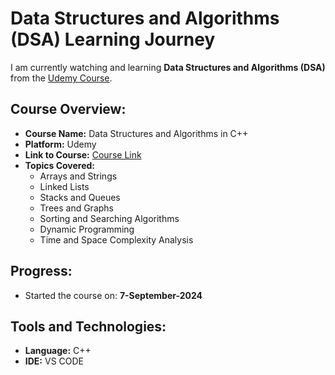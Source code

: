 # Data Structures and Algorithms (DSA) Learning Journey

I am currently watching and learning **Data Structures and Algorithms (DSA)** from the [Udemy Course](https://www.udemy.com/course/datastructurescncpp/).

## Course Overview:
- **Course Name:** Data Structures and Algorithms in C++
- **Platform:** Udemy
- **Link to Course:** [Course Link](https://www.udemy.com/course/datastructurescncpp/)
- **Topics Covered:**
  - Arrays and Strings
  - Linked Lists
  - Stacks and Queues
  - Trees and Graphs
  - Sorting and Searching Algorithms
  - Dynamic Programming
  - Time and Space Complexity Analysis

## Progress:
- Started the course on: **7-September-2024**


## Tools and Technologies:
- **Language:** C++
- **IDE:** VS CODE

